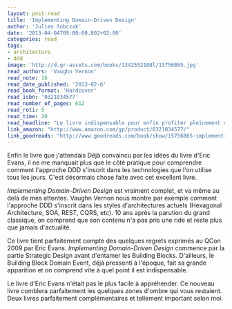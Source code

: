 ```yaml
---
layout: post-read
title: 'Implementing Domain-Driven Design'
author: 'Julien Sobczak'
date: '2013-04-04T09:00:00.002+02:00'
categories: read
tags:
- architecture
- ddd
image: 'http://d.gr-assets.com/books/1342552108l/15756865.jpg'
read_authors: 'Vaughn Vernon'
read_note: 16
read_date_published: '2013-02-6'
read_book_format: 'Hardcover'
read_isbn: '0321834577'
read_number_of_pages: 612
read_roti: 5
read_time: 20
read_headline: "Le livre indispensable pour enfin profiter pleinement de l'approche DDD. 10 ans d'attente pour un résultat exceptionnel."
link_amazon: "http://www.amazon.com/gp/product/0321834577/"
link_goodreads: "http://www.goodreads.com/book/show/15756865-implementing-domain-driven-design"
---
```



Enfin le livre que j'attendais Déjà convaincu par les idées du livre d'Eric Evans, il ne me manquait plus que le côté pratique pour comprendre comment l'approche DDD s'inscrit dans les technologies que l'on utilise tous les jours. C'est désormais chose faite avec cet excellent livre.

*Implementing Domain-Driven Design* est vraiment complet, et va même au delà de mes attentes. Vaughn Vernon nous montre par exemple comment l'approche DDD s'inscrit dans les styles d'architectures actuels (Hexagonal Architecture, SOA, REST, CQRS, etc). 10 ans après la parution du grand classique, on comprend que son contenu n'a pas pris une ride et reste plus que jamais d'actualité.

Ce livre tient parfaitement compte des quelques regrets exprimés au QCon 2009 par Eric Evans. *Implementing Domain-Driven Design* commence par la partie Strategic Design avant d'entamer les Building Blocks. D'ailleurs, le Building Block Domain Event, déjà pressenti à l'époque, fait sa grande apparition et on comprend vite à quel point il est indispensable.

Le livre d'Eric Evans n'était pas le plus facile à appréhender. Ce nouveau livre comblera parfaitement les quelques zones d'ombre qui vous restaient. Deux livres parfaitement complémentaires et tellement important selon moi.


